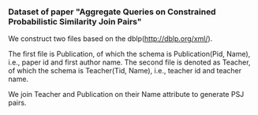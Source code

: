 ### Dataset of paper "Aggregate Queries on Constrained Probabilistic Similarity Join Pairs"

We construct two files based on the dblp(http://dblp.org/xml/).  

The first file is Publication, of which the schema is Publication(Pid, Name), i.e., paper id and first author name. The second file is denoted as Teacher, of which the schema is Teacher(Tid, Name), i.e., teacher id and teacher name.  

We join Teacher and Publication on their Name attribute to generate PSJ pairs.
